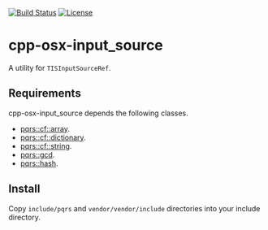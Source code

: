 [![Build Status](https://github.com/pqrs-org/cpp-osx-input_source/workflows/CI/badge.svg)](https://github.com/pqrs-org/cpp-osx-input_source/actions)
[![License](https://img.shields.io/badge/license-Boost%20Software%20License-blue.svg)](https://github.com/pqrs-org/cpp-osx-input_source/blob/main/LICENSE.md)

# cpp-osx-input_source

A utility for `TISInputSourceRef`.

## Requirements

cpp-osx-input_source depends the following classes.

- [pqrs::cf::array](https://github.com/pqrs-org/cpp-cf-array).
- [pqrs::cf::dictionary](https://github.com/pqrs-org/cpp-cf-dictionary).
- [pqrs::cf::string](https://github.com/pqrs-org/cpp-cf-string).
- [pqrs::gcd](https://github.com/pqrs-org/cpp-gcd).
- [pqrs::hash](https://github.com/pqrs-org/cpp-hash).

## Install

Copy `include/pqrs` and `vendor/vendor/include` directories into your include directory.
